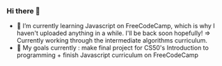 ### Hi there 👋
- 🌱 I’m currently learning Javascript on FreeCodeCamp, which is why I haven't uploaded anything in a while. I'll be back soon hopefully!
  => Currently working through the intermediate algorithms curriculum.
- 🔭 My goals currently : make final project for CS50's Introduction to programming + finish Javascript curriculum on FreeCodeCamp
<!--
**web-Nuo/web-Nuo** is a ✨ _special_ ✨ repository because its `README.md` (this file) appears on your GitHub profile.

Here are some ideas to get you started:

- 🔭 I’m currently working on ...
- 🌱 I’m currently learning ...
- 👯 I’m looking to collaborate on ...
- 🤔 I’m looking for help with ...
- 💬 Ask me about ...
- 📫 How to reach me: ...
- 😄 Pronouns: ...
- ⚡ Fun fact: ...
-->
